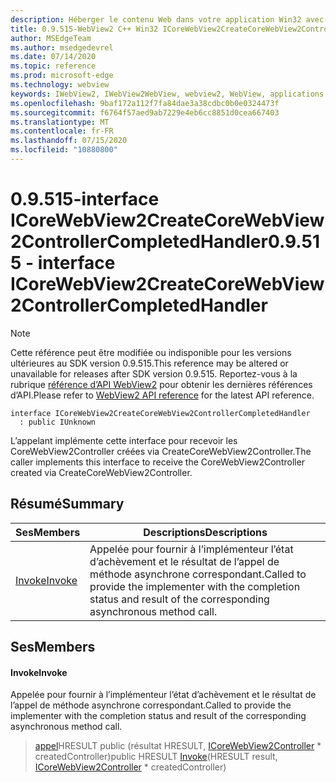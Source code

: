 ```yaml
---
description: Héberger le contenu Web dans votre application Win32 avec le contrôle Microsoft Edge WebView2
title: 0.9.515-WebView2 C++ Win32 ICoreWebView2CreateCoreWebView2ControllerCompletedHandler
author: MSEdgeTeam
ms.author: msedgedevrel
ms.date: 07/14/2020
ms.topic: reference
ms.prod: microsoft-edge
ms.technology: webview
keywords: IWebView2, IWebView2WebView, webview2, WebView, applications Win32, Win32, Edge, ICoreWebView2, ICoreWebView2Controller, contrôle de navigateur, html Edge
ms.openlocfilehash: 9baf172a112f7fa84dae3a38cdbc0b0e0324473f
ms.sourcegitcommit: f6764f57aed9ab7229e4eb6cc8851d0cea667403
ms.translationtype: MT
ms.contentlocale: fr-FR
ms.lasthandoff: 07/15/2020
ms.locfileid: "10880800"
---
```

# <span data-ttu-id="a6505-104">0.9.515-interface ICoreWebView2CreateCoreWebView2ControllerCompletedHandler</span><span class="sxs-lookup"><span data-stu-id="a6505-104">0.9.515 - interface ICoreWebView2CreateCoreWebView2ControllerCompletedHandler</span></span> 

> [!NOTE]
> <span data-ttu-id="a6505-105">Cette référence peut être modifiée ou indisponible pour les versions ultérieures au SDK version 0.9.515.</span><span class="sxs-lookup"><span data-stu-id="a6505-105">This reference may be altered or unavailable for releases after SDK version 0.9.515.</span></span> <span data-ttu-id="a6505-106">Reportez-vous à la rubrique [référence d’API WebView2](../../../webview2-api-reference.md) pour obtenir les dernières références d’API.</span><span class="sxs-lookup"><span data-stu-id="a6505-106">Please refer to [WebView2 API reference](../../../webview2-api-reference.md) for the latest API reference.</span></span>

```
interface ICoreWebView2CreateCoreWebView2ControllerCompletedHandler
  : public IUnknown
```

<span data-ttu-id="a6505-107">L’appelant implémente cette interface pour recevoir les CoreWebView2Controller créées via CreateCoreWebView2Controller.</span><span class="sxs-lookup"><span data-stu-id="a6505-107">The caller implements this interface to receive the CoreWebView2Controller created via CreateCoreWebView2Controller.</span></span>

## <span data-ttu-id="a6505-108">Résumé</span><span class="sxs-lookup"><span data-stu-id="a6505-108">Summary</span></span>

 <span data-ttu-id="a6505-109">Ses</span><span class="sxs-lookup"><span data-stu-id="a6505-109">Members</span></span>                        | <span data-ttu-id="a6505-110">Descriptions</span><span class="sxs-lookup"><span data-stu-id="a6505-110">Descriptions</span></span>
--------------------------------|---------------------------------------------
[<span data-ttu-id="a6505-111">Invoke</span><span class="sxs-lookup"><span data-stu-id="a6505-111">Invoke</span></span>](#invoke) | <span data-ttu-id="a6505-112">Appelée pour fournir à l’implémenteur l’état d’achèvement et le résultat de l’appel de méthode asynchrone correspondant.</span><span class="sxs-lookup"><span data-stu-id="a6505-112">Called to provide the implementer with the completion status and result of the corresponding asynchronous method call.</span></span>

## <span data-ttu-id="a6505-113">Ses</span><span class="sxs-lookup"><span data-stu-id="a6505-113">Members</span></span>

#### <span data-ttu-id="a6505-114">Invoke</span><span class="sxs-lookup"><span data-stu-id="a6505-114">Invoke</span></span> 

<span data-ttu-id="a6505-115">Appelée pour fournir à l’implémenteur l’état d’achèvement et le résultat de l’appel de méthode asynchrone correspondant.</span><span class="sxs-lookup"><span data-stu-id="a6505-115">Called to provide the implementer with the completion status and result of the corresponding asynchronous method call.</span></span>

> <span data-ttu-id="a6505-116">[appel](#invoke)HRESULT public (résultat HRESULT, [ICoreWebView2Controller](icorewebview2controller.md) \* createdController)</span><span class="sxs-lookup"><span data-stu-id="a6505-116">public HRESULT [Invoke](#invoke)(HRESULT result, [ICoreWebView2Controller](icorewebview2controller.md) \* createdController)</span></span>

